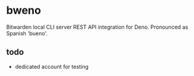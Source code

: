 # bweno

Bitwarden local CLI server REST API integration for Deno. Pronounced as Spanish 'bueno'.

## todo
* dedicated account for testing
